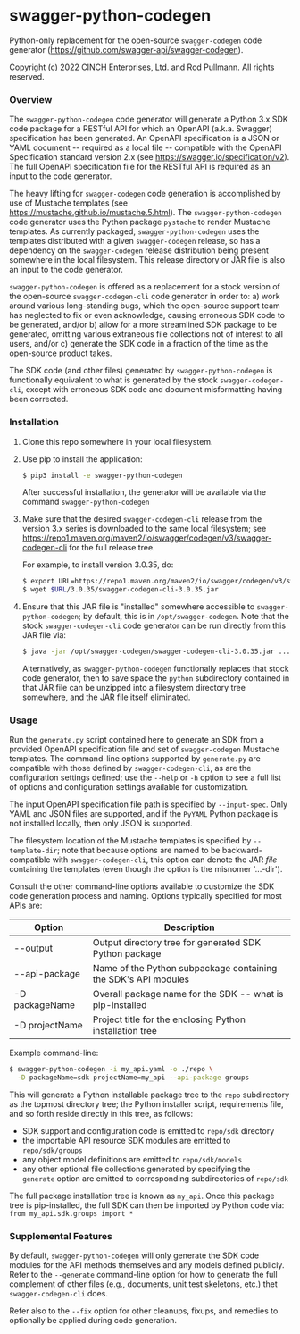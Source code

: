 # swagger-python-codegen
Python-only replacement for the open-source `swagger-codegen` code generator
(https://github.com/swagger-api/swagger-codegen).

Copyright (c) 2022 CINCH Enterprises, Ltd. and Rod Pullmann.  All rights reserved.

### Overview
The `swagger-python-codegen` code generator will generate a Python 3.x SDK code
package for a RESTful API for which an OpenAPI (a.k.a. Swagger) specification
has been generated.  An OpenAPI specification is a JSON or YAML document --
required as a local file -- compatible with the OpenAPI Specification standard
version 2.x (see https://swagger.io/specification/v2).  The full OpenAPI
specification file for the RESTful API is required as an input to the code
generator. 

The heavy lifting for `swagger-codegen` code generation is accomplished by use
of Mustache templates (see https://mustache.github.io/mustache.5.html).
The `swagger-python-codegen` code generator uses the Python package `pystache`
to render Mustache templates.  As currently packaged, `swagger-python-codegen`
uses the templates distributed with a given `swagger-codegen` release, so has
a dependency on the `swagger-codegen` release distribution being present
somewhere in the local filesystem.  This release directory or JAR file is also
an input to the code generator.

`swagger-python-codegen` is offered as a replacement for a stock version of the
open-source `swagger-codegen-cli` code generator in order to:
  a) work around various long-standing bugs, which the open-source support team
     has neglected to fix or even acknowledge, causing erroneous SDK code to be
     generated, and/or
  b) allow for a more streamlined SDK package to be generated, omitting various
     extraneous file collections not of interest to all users, and/or
  c) generate the SDK code in a fraction of the time as the open-source product
     takes.

The SDK code (and other files) generated by `swagger-python-codegen` is
functionally equivalent to what is generated by the stock `swagger-codegen-cli`,
except with erroneous SDK code and document misformatting having been corrected.

### Installation

1. Clone this repo somewhere in your local filesystem.

2. Use pip to install the application:
   ```bash
   $ pip3 install -e swagger-python-codegen 
   ```
   After successful installation, the generator will be available via the
   command `swagger-python-codegen`

3. Make sure that the desired `swagger-codegen-cli` release from the version
   3.x series is downloaded to the same local filesystem; see
   https://repo1.maven.org/maven2/io/swagger/codegen/v3/swagger-codegen-cli
   for the full release tree.

   For example, to install version 3.0.35, do:
   ```bash
   $ export URL=https://repo1.maven.org/maven2/io/swagger/codegen/v3/swagger-codegen-cli 
   $ wget $URL/3.0.35/swagger-codegen-cli-3.0.35.jar
   ``` 

4. Ensure that this JAR file is "installed" somewhere accessible to
   `swagger-python-codegen`; by default, this is in `/opt/swagger-codegen`.
   Note that the stock `swagger-codegen-cli` code generator can be run directly
   from this JAR file via:
   ```bash
   $ java -jar /opt/swagger-codegen/swagger-codegen-cli-3.0.35.jar ... options
   ```
   Alternatively, as `swagger-python-codegen` functionally replaces that stock
   code generator, then to save space the `python` subdirectory contained in
   that JAR file can be unzipped into a filesystem directory tree somewhere,
   and the JAR file itself eliminated.

### Usage

Run the `generate.py` script contained here to generate an SDK from a provided
OpenAPI specification file and set of `swagger-codegen` Mustache templates.
The command-line options supported by `generate.py` are compatible with those
defined by `swagger-codegen-cli`, as are the configuration settings defined;
use the `--help` or `-h` option to see a full list of options and configuration
settings available for customization.

The input OpenAPI specification file path is specified by `--input-spec`.
Only YAML and JSON files are supported, and if the `PyYAML` Python package
is not installed locally, then only JSON is supported.

The filesystem location of the Mustache templates is specified by
`--template-dir`; note that because options are named to be backward-compatible
with `swagger-codegen-cli`, this option can denote the JAR *file* containing
the templates (even though the option is the misnomer '...-dir').

Consult the other command-line options available to customize the SDK code
generation process and naming.  Options typically specified for most APIs are: 

| Option         | Description                                                    |
|----------------|----------------------------------------------------------------|
| --output       | Output directory tree for generated SDK Python package         | 
| --api-package  | Name of the Python subpackage containing the SDK's API modules | 
| -D packageName | Overall package name for the SDK -- what is pip-installed      |
| -D projectName | Project title for the enclosing Python installation tree       |

Example command-line:
```bash
$ swagger-python-codegen -i my_api.yaml -o ./repo \
  -D packageName=sdk projectName=my_api --api-package groups
```
This will generate a Python installable package tree to the `repo` subdirectory
as the topmost directory tree; the Python installer script, requirements file,
and so forth reside directly in this tree, as follows:
 * SDK support and configuration code is emitted to `repo/sdk` directory
 * the importable API resource SDK modules are emitted to `repo/sdk/groups`
 * any object model definitions are emitted to `repo/sdk/models`
 * any other optional file collections generated by specifying the `--generate`
   option are emitted to corresponding subdirectories of `repo/sdk`

The full package installation tree is known as `my_api`. Once this package tree 
is pip-installed, the full SDK can then be imported by Python code via:
  `from my_api.sdk.groups import *`

### Supplemental Features

By default, `swagger-python-codegen` will only generate the SDK code modules
for the API methods themselves and any models defined publicly.  Refer to the
`--generate` command-line option for how to generate the full complement of other
files (e.g., documents, unit test skeletons, etc.) thet `swagger-codegen-cli`
does.

Refer also to the `--fix` option for other cleanups, fixups, and remedies to
optionally be applied during code generation.

